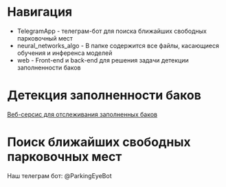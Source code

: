 # Навигация
- TelegramApp - телеграм-бот для поиска ближайших свободных парковочный мест
- neural_networks_algo - В папке содержится все файлы, касающиеся обучения и инференса моделей
- web - Front-end и back-end для решения задачи детекции заполненности баков

# Детекция заполненности баков

[Веб-серсис для отслеживания заполненных баков](https://hackaton-trash-app.herokuapp.com/map)

# Поиск ближайших свободных парковочных мест

Наш телеграм бот: @ParkingEyeBot
